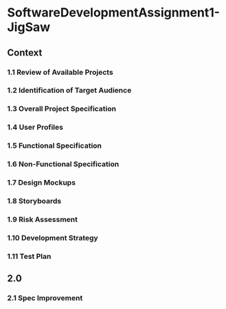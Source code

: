 # SoftwareDevelopmentAssignment1-JigSaw
## Context
### 1.1 Review of Available Projects
### 1.2 Identification of Target Audience
### 1.3 Overall Project Specification
### 1.4 User Profiles
### 1.5 Functional Specification
### 1.6 Non-Functional Specification 
### 1.7 Design Mockups
### 1.8 Storyboards
### 1.9 Risk Assessment
### 1.10 Development Strategy
### 1.11 Test Plan

## 2.0
### 2.1 Spec Improvement 
### 